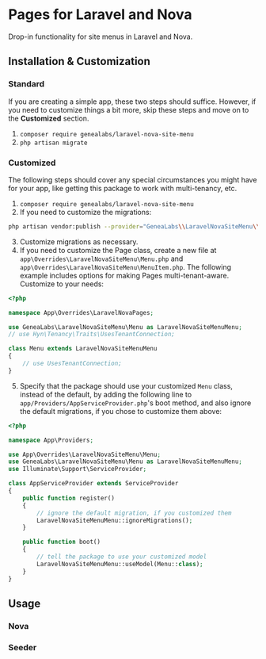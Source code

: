 # Pages for Laravel and Nova
Drop-in functionality for site menus in Laravel and Nova.

## Installation & Customization
### Standard
If you are creating a simple app, these two steps should suffice. However, if
you need to customize things a bit more, skip these steps and move on to the
**Customized** section.
1. `composer require genealabs/laravel-nova-site-menu`
2. `php artisan migrate`

### Customized
The following steps should cover any special circumstances you might have for
your app, like getting this package to work with multi-tenancy, etc.
1. `composer require genealabs/laravel-nova-site-menu`
2. If you need to customize the migrations:
  ```sh
  php artisan vendor:publish --provider="GeneaLabs\\LaravelNovaSiteMenu\\Providers\\Service" --tag=migrations
  ```
3. Customize migrations as necessary.
4. If you need to customize the Page class, create a new file at
  `app\Overrides\LaravelNovaSiteMenu\Menu.php` and `app\Overrides\LaravelNovaSiteMenu\MenuItem.php`.
  The following example includes options for making Pages multi-tenant-aware.
  Customize to your needs:
  ```php
  <?php

  namespace App\Overrides\LaravelNovaPages;

  use GeneaLabs\LaravelNovaSiteMenu\Menu as LaravelNovaSiteMenuMenu;
  // use Hyn\Tenancy\Traits\UsesTenantConnection;

  class Menu extends LaravelNovaSiteMenuMenu
  {
      // use UsesTenantConnection;
  }
  ```
5. Specify that the package should use your customized `Menu` class, instead of
  the default, by adding the following line to `app/Providers/AppServiceProvider.php`'s
  boot method, and also ignore the default migrations, if you chose to customize
  them above:
  ```php
  <?php

  namespace App\Providers;

  use App\Overrides\LaravelNovaSiteMenu\Menu;
  use GeneaLabs\LaravelNovaSiteMenu\Menu as LaravelNovaSiteMenuMenu;
  use Illuminate\Support\ServiceProvider;

  class AppServiceProvider extends ServiceProvider
  {
      public function register()
      {
          // ignore the default migration, if you customized them
          LaravelNovaSiteMenuMenu::ignoreMigrations();
      }

      public function boot()
      {
          // tell the package to use your customized model
          LaravelNovaSiteMenuMenu::useModel(Menu::class);
      }
  }
  ```

## Usage
### Nova

### Seeder
